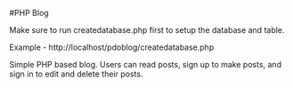#PHP Blog

Make sure to run createdatabase.php first to setup the database and table.

Example - http://localhost/pdoblog/createdatabase.php

Simple PHP based blog.  Users can read posts, sign up to make posts, and sign in to edit and delete their posts. 